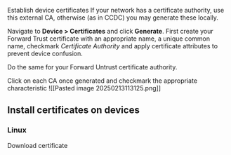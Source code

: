 Establish device certificates
If your network has a certificate authority, use this external CA, otherwise (as in CCDC) you may generate these locally.

Navigate to **Device > Certificates** and click **Generate**. First create your Forward Trust certificate
with an appropriate name, a unique common name, checkmark *Certificate Authority* and apply certificate attributes to prevent device confusion.

Do the same for your Forward Untrust certificate authority.

Click on each CA once generated and checkmark the appropriate characteristic
![[Pasted image 20250213113125.png]]


## Install certificates on devices
### Linux
Download certificate